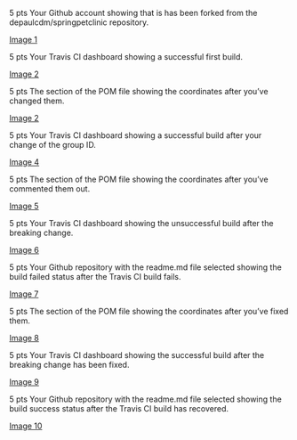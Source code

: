 5 pts Your Github account showing that is has been forked from the depaulcdm/springpetclinic repository.

[Image 1](images/img1.png)

5 pts Your Travis CI dashboard showing a successful first build.

[Image 2](images/img2.png)

5 pts The section of the POM file showing the coordinates after you’ve changed them.

[Image 2](images/img3.png)

5 pts Your Travis CI dashboard showing a successful build after your change of the group
ID.

[Image 4](images/img4.png)

5 pts The section of the POM file showing the coordinates after you’ve commented them
out.

[Image 5](images/img5.png)

5 pts Your Travis CI dashboard showing the unsuccessful build after the breaking change.

[Image 6](images/img6.png)

5 pts Your Github repository with the readme.md file selected showing the build failed
status after the Travis CI build fails.

[Image 7](images/img7.png)

5 pts The section of the POM file showing the coordinates after you’ve fixed them.

[Image 8](images/img8.png)

5 pts Your Travis CI dashboard showing the successful build after the breaking change has
been fixed.

[Image 9](images/img9.png)

5 pts Your Github repository with the readme.md file selected showing the build success
status after the Travis CI build has recovered.

[Image 10](images/img10.png)
